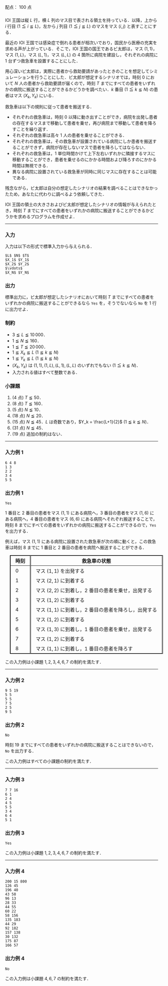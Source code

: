 配点： $100$ 点

###

IOI 王国は縦 $L$ 行，横 $L$ 列のマス目で表される領土を持っている．以降，上から $i$ 行目 ($1 \leqq i \leqq L$)，左から $j$ 列目 ($1 \leqq j \leqq L$) のマスをマス $(i, j)$ と表すことにする．

最近の IOI 王国では感染症で倒れる患者が相次いでおり，国民から医療の充実を求める声が上がっている．そこで，IOI 王国の国王であるビ太郎は，マス $(1, 1)$，マス $(1, L)$，マス $(L, 1)$，マス $(L, L)$ の $4$ 箇所に病院を建設し，それぞれの病院に $1$ 台ずつ救急車を設置することにした．

用心深いビ太郎は，実際に患者から救助要請があったときのことを想定してシミュレーションを行うことにした．ビ太郎が想定するシナリオでは，時刻 $0$ において $N$ 人の患者から救助要請が届くので，時刻 $T$ までにすべての患者をいずれかの病院に搬送することができるかどうかを調べたい．$k$ 番目 ($1 \leqq k \leqq N$) の患者はマス $(X_k, Y_k)$ にいる．

救急車は以下の規則に従って患者を搬送する．

- それぞれの救急車は，時刻 $0$ 以降に動き出すことができ，病院を出発し患者の存在するマスまで移動して患者を乗せ，再び病院まで移動して患者を降ろすことを繰り返す．
- それぞれの救急車は高々 $1$ 人の患者を乗せることができる．
- それぞれの救急車は，その救急車が設置されている病院にしか患者を搬送することができず，病院が存在しないマスで患者を降ろしてはならない．	
- それぞれの救急車は，$1$ 単位時間かけて上下左右いずれかに隣接するマスに移動することができ，患者を乗せるのにかかる時間および降ろすのにかかる時間は無視できる．
- 異なる病院に設置されている救急車が同時に同じマスに存在することは可能である．

残念ながら，ビ太郎は自分の想定したシナリオの結果を調べることはできなかったため，あなたに代わりに調べるよう依頼してきた．

IOI 王国の領土の大きさおよびビ太郎が想定したシナリオの情報が与えられたとき，時刻 $T$ までにすべての患者をいずれかの病院に搬送することができるかどうかを求めるプログラムを作成せよ．

---

### 入力

入力は以下の形式で標準入力から与えられる．

~~~
$L$ $N$ $T$
$X_1$ $Y_1$
$X_2$ $Y_2$
$\vdots$
$X_N$ $Y_N$
~~~

### 出力

標準出力に，ビ太郎が想定したシナリオにおいて時刻 $T$ までにすべての患者をいずれかの病院に搬送することができるなら `Yes` を，そうでないなら `No` を $1$ 行に出力せよ．

### 制約

- $3 \leqq L \leqq 10\, 000$．
- $1 \leqq N \leqq 160$．
- $1 \leqq T \leqq 20\, 000$．
- $1 \leqq X_k \leqq L$ ($1 \leqq k \leqq N$)
- $1 \leqq Y_k \leqq L$ ($1 \leqq k \leqq N$)
- $(X_k, Y_k)$ は $(1, 1), (1, L), (L, 1), (L, L)$ のいずれでもない ($1 \leqq k \leqq N$)．
- 入力される値はすべて整数である．

### 小課題

1. ($4$ 点) $T \leqq 50$．
2. ($8$ 点) $T \leqq 160$．
3. ($5$ 点) $N \leqq 10$．
4. ($18$ 点) $N \leqq 20$．
5. ($15$ 点) $N \leqq 45$．$L$ は奇数であり，$Y_k = \frac{L+1}{2}$ ($1 \leqq k \leqq N$)．
6. ($31$ 点) $N \leqq 45$．
7. ($19$ 点) 追加の制約はない．

---

### 入力例 1

~~~
6 4 8
1 3
2 2
3 4
5 5
~~~

### 出力例 1

~~~
Yes
~~~

$1$ 番目と $2$ 番目の患者をマス $(1, 1)$ にある病院へ，$3$ 番目の患者をマス $(1, 6)$ にある病院へ，$4$ 番目の患者をマス $(6, 6)$ にある病院へそれぞれ搬送することで，時刻 $8$ までにすべての患者をいずれかの病院に搬送することができるので，`Yes` を出力する．

例えば，マス $(1, 1)$ にある病院に設置された救急車が次の順に動くと，この救急車は時刻 $8$ までに $1$ 番目と $2$ 番目の患者を病院へ搬送することができる．

<style>
style + table {
    border-collapse: collapse;
    border: 1px solid black;
    margin: 1em;
    th {
        border: 1px solid black;
    }
    td {
        border-left: 1px solid black;
        border-right: 1px solid black;
    }
    th, td {
        padding: 0.25rem 1rem;
    }
    th:nth-child(1), td:nth-child(1) {
        border-right: 3px double black;
    }
}
</style>

| 時刻 | 救急車の状態 |
|---|---|
| $0$ | マス $(1, 1)$ を出発する |
| $1$ | マス $(2, 1)$ に到着する |
| $2$ | マス $(2, 2)$ に到着し，$2$ 番目の患者を乗せ，出発する |
| $3$ | マス $(1, 2)$ に到着する |
| $4$ | マス $(1, 1)$ に到着し，$2$ 番目の患者を降ろし，出発する |
| $5$ | マス $(1, 2)$ に到着する |
| $6$ | マス $(1, 3)$ に到着し，$1$ 番目の患者を乗せ，出発する |
| $7$ | マス $(1, 2)$ に到着する |
| $8$ | マス $(1, 1)$ に到着し，$1$ 番目の患者を降ろす |

この入力例は小課題 $1,2,3,4,6,7$ の制約を満たす．

---

### 入力例 2

~~~
9 5 19
5 5
5 5
7 5
2 5
9 5
~~~

### 出力例 2

~~~
No
~~~

時刻 $19$ までにすべての患者をいずれかの病院に搬送することはできないので，`No` を出力する．

この入力例はすべての小課題の制約を満たす． 

---

### 入力例 3

~~~
7 7 16
6 1
2 4
4 5
5 5
3 4
6 4
5 1
~~~

### 出力例 3

~~~
Yes
~~~

この入力例は小課題 $1,2,3,4,6,7$ の制約を満たす． 

---

### 入力例 4

~~~
200 15 800
126 45
196 40
43 58
96 13
28 33
44 55
60 22
58 156
135 183
44 29
92 182
157 138
30 132
175 87
166 57
~~~

### 出力例 4

~~~
No
~~~

この入力例は小課題 $4,6,7$ の制約を満たす． 
